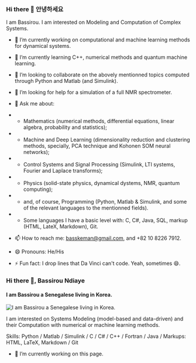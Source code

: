 ### Hi there 👋 안녕하세요
I am Bassirou. I am interested on Modeling and Computation of Complex Systems. 

- 🔭 I’m currently working on computational and machine learning methods for dynamical systems.
- 🌱 I’m currently learning C++, numerical methods and quantum machine learning.
- 👯 I’m looking to collaborate on the abovely mentionned topics computed through Python and Matlab (and Simulink).
- 🤔 I’m looking for help for a simulation of a full NMR spectrometer.


- 💬 Ask me about:
- - Mathematics (numerical methods, differential equations, linear algebra, probability and statistics);
- - Machine and Deep Learning (dimensionality reduction and clustering methods, specially, PCA technique and Kohonen SOM neural networks);
- - Control Systems and Signal Processing (Simulink, LTI systems, Fourier and Laplace transforms);
- - Physics (solid-state physics, dynamical dystems, NMR, quantum computing); 
- - and, of course, Programming (Python, Matlab & Simulink, and some of the relevant languages to the mentionned fields).
- - Some languages I have a basic level with: C, C#, Java, SQL, markup (HTML, LateX, Markdown), Git.

- 📫 How to reach me: basskeman@gmail.com, and +82 10 8226 7912.
- 😄 Pronouns: He/His


- ⚡ Fun fact: I drop lines that Da Vinci can't code. Yeah, sometimes 😄.



### Hi there 👋, Bassirou Ndiaye
#### I am Bassirou a Senegalese living in Korea.
![I am Bassirou a Senegalese living in Korea.](https://media.licdn.com/dms/image/D5616AQHFeHC4pPFAGA/profile-displaybackgroundimage-shrink_350_1400/0/1671935164303?e=1677715200&v=beta&t=ZJ1oyNa7XwBVBkM65S729e0lIQCDXm7GzPGxhYOixTs)

I am interested on Systems Modeling (model-based and data-driven) and their Computation with numerical or machine learning methods.

Skills: Python / Matlab / Simulink / C / C# / C++ / Fortran / Java / Markups: HTML, LaTeX, Markdown / Git

- 🔭 I’m currently working on this page. 























